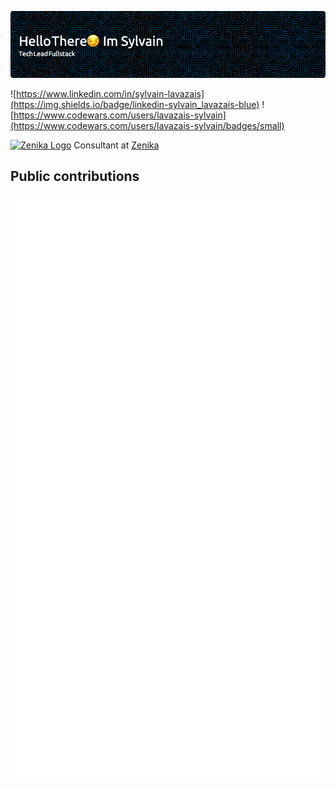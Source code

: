 ![](github-header-image.png)

![https://www.linkedin.com/in/sylvain-lavazais](https://img.shields.io/badge/linkedin-sylvain_lavazais-blue) 
![https://www.codewars.com/users/lavazais-sylvain](https://www.codewars.com/users/lavazais-sylvain/badges/small)

<p>
  <a href="https://zenika.com/en-US"><img src="https://zenika.com/static/images/favicon-16x16.png" alt="Zenika Logo" /></a>
  Consultant at <a href="https://zenika.com/en-US">Zenika</a>
</p>



## Public contributions

![Metrics](./github-metrics.svg)
